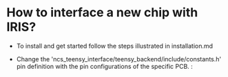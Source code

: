 # How to interface a new chip with IRIS?

- To install and get started follow the steps illustrated in installation.md

- Change the 'ncs_teensy_interface/teensy_backend/include/constants.h' pin definition with the pin configurations of the specific PCB.
: 
